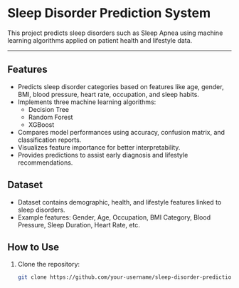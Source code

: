 # Sleep Disorder Prediction System

This project predicts sleep disorders such as Sleep Apnea using machine learning algorithms applied on patient health and lifestyle data.

---

## Features

- Predicts sleep disorder categories based on features like age, gender, BMI, blood pressure, heart rate, occupation, and sleep habits.
- Implements three machine learning algorithms:
  - Decision Tree
  - Random Forest
  - XGBoost
- Compares model performances using accuracy, confusion matrix, and classification reports.
- Visualizes feature importance for better interpretability.
- Provides predictions to assist early diagnosis and lifestyle recommendations.

## Dataset

- Dataset contains demographic, health, and lifestyle features linked to sleep disorders.
- Example features: Gender, Age, Occupation, BMI Category, Blood Pressure, Sleep Duration, Heart Rate, etc.

## How to Use

1. Clone the repository:
   ```bash
   git clone https://github.com/your-username/sleep-disorder-prediction.git
   
